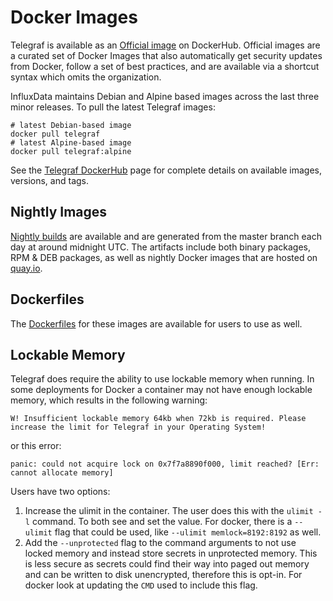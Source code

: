 # Docker Images

Telegraf is available as an [Official image][] on DockerHub. Official images
are a curated set of Docker Images that also automatically get security updates
from Docker, follow a set of best practices, and are available via a shortcut
syntax which omits the organization.

InfluxData maintains Debian and Alpine based images across the last three
minor releases. To pull the latest Telegraf images:

```shell
# latest Debian-based image
docker pull telegraf
# latest Alpine-based image
docker pull telegraf:alpine
```

See the [Telegraf DockerHub][] page for complete details on available images,
versions, and tags.

[official image]: https://docs.docker.com/trusted-content/official-images/
[Telegraf DockerHub]: https://hub.docker.com/_/telegraf

## Nightly Images

[Nightly builds][] are available and are generated from the master branch each
day at around midnight UTC. The artifacts include both binary packages, RPM &
DEB packages, as well as nightly Docker images that are hosted on [quay.io][].

[Nightly builds]: /docs/NIGHTLIES.md
[quay.io]: https://quay.io/repository/influxdb/telegraf-nightly?tab=tags&tag=latest

## Dockerfiles

The [Dockerfiles][] for these images are available for users to use as well.

[Dockerfiles]: https://github.com/influxdata/influxdata-docker

## Lockable Memory

Telegraf does require the ability to use lockable memory when running. In some
deployments for Docker a container may not have enough lockable memory, which
results in the following warning:

```text
W! Insufficient lockable memory 64kb when 72kb is required. Please increase the limit for Telegraf in your Operating System!
```

or this error:

```text
panic: could not acquire lock on 0x7f7a8890f000, limit reached? [Err: cannot allocate memory]
```

Users have two options:

1. Increase the ulimit in the container. The user does this with the `ulimit -l`
  command. To both see and set the value. For docker, there is a `--ulimit` flag
  that could be used, like `--ulimit memlock=8192:8192` as well.
2. Add the `--unprotected` flag to the command arguments to not use locked
  memory and instead store secrets in unprotected memory. This is less secure
  as secrets could find their way into paged out memory and can be written to
  disk unencrypted, therefore this is opt-in. For docker look at updating the
  `CMD` used to include this flag.
